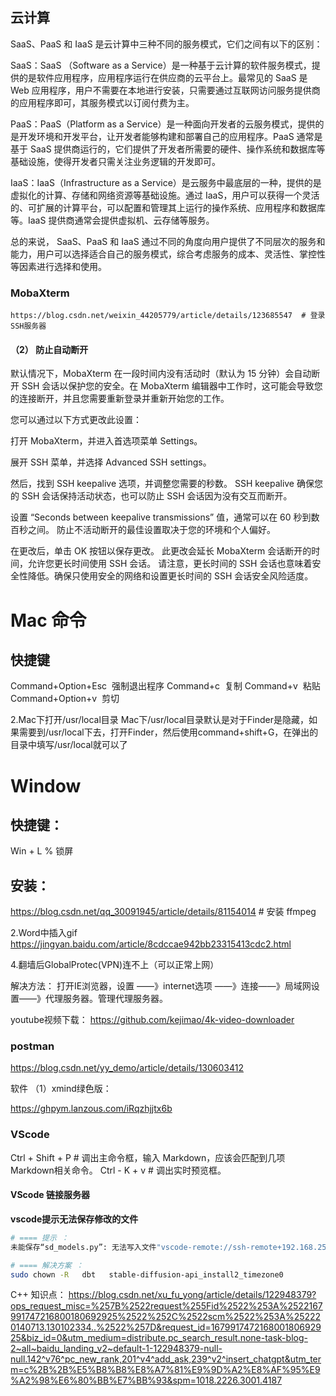 



## 云计算

SaaS、PaaS 和 IaaS 是云计算中三种不同的服务模式，它们之间有以下的区别：

SaaS：SaaS （Software as a Service）是一种基于云计算的软件服务模式，提供的是软件应用程序，应用程序运行在供应商的云平台上。最常见的 SaaS 是 Web 应用程序，用户不需要在本地进行安装，只需要通过互联网访问服务提供商的应用程序即可，其服务模式以订阅付费为主。

PaaS：PaaS（Platform as a Service）是一种面向开发者的云服务模式，提供的是开发环境和开发平台，让开发者能够构建和部署自己的应用程序。PaaS 通常是基于 SaaS 提供商运行的，它们提供了开发者所需要的硬件、操作系统和数据库等基础设施，使得开发者只需关注业务逻辑的开发即可。

IaaS：IaaS（Infrastructure as a Service）是云服务中最底层的一种，提供的是虚拟化的计算、存储和网络资源等基础设施。通过 IaaS，用户可以获得一个灵活的、可扩展的计算平台，可以配置和管理其上运行的操作系统、应用程序和数据库等。IaaS 提供商通常会提供虚拟机、云存储等服务。

总的来说， SaaS、PaaS 和 IaaS 通过不同的角度向用户提供了不同层次的服务和能力，用户可以选择适合自己的服务模式，综合考虑服务的成本、灵活性、掌控性等因素进行选择和使用。





### MobaXterm

```
https://blog.csdn.net/weixin_44205779/article/details/123685547  # 登录SSH服务器

```

#### （2） 防止自动断开
默认情况下，MobaXterm 在一段时间内没有活动时（默认为 15 分钟）会自动断开 SSH 会话以保护您的安全。在 MobaXterm 编辑器中工作时，这可能会导致您的连接断开，并且您需要重新登录并重新开始您的工作。

您可以通过以下方式更改此设置：

打开 MobaXterm，并进入首选项菜单 Settings。

展开 SSH 菜单，并选择 Advanced SSH settings。

然后，找到 SSH keepalive 选项，并调整您需要的秒数。 SSH keepalive 确保您的 SSH 会话保持活动状态，也可以防止 SSH 会话因为没有交互而断开。

设置 “Seconds between keepalive transmissions” 值，通常可以在 60 秒到数百秒之间。 防止不活动断开的最佳设置取决于您的环境和个人偏好。

在更改后，单击 OK 按钮以保存更改。
此更改会延长 MobaXterm 会话断开的时间，允许您更长时间使用 SSH 会话。 请注意，更长时间的 SSH 会话也意味着安全性降低。确保只使用安全的网络和设置更长时间的 SSH 会话安全风险适度。





# Mac 命令
## 快捷键
Command+Option+Esc   强制退出程序
Command+c    		         复制
Command+v     		         粘贴
Command+Option+v            剪切

2.Mac下打开/usr/local目录
Mac下/usr/local目录默认是对于Finder是隐藏，如果需要到/usr/local下去，打开Finder，然后使用command+shift+G，在弹出的目录中填写/usr/local就可以了



# Window 
## 快捷键：
Win + L   % 锁屏


## 安装：

https://blog.csdn.net/qq_30091945/article/details/81154014  # 安装 ffmpeg


2.Word中插入gif
https://jingyan.baidu.com/article/8cdccae942bb23315413cdc2.html




4.翻墙后GlobalProtec(VPN)连不上（可以正常上网）

解决方法：
打开IE浏览器，设置 ——》internet选项 ——》连接——》局域网设置——》代理服务器。管理代理服务器。



youtube视频下载： https://github.com/kejimao/4k-video-downloader



### postman

https://blog.csdn.net/yy_demo/article/details/130603412



软件
（1）xmind绿色版：

https://ghpym.lanzous.com/iRqzhjjtx6b



### VScode
Ctrl + Shift + P     # 调出主命令框，输入 Markdown，应该会匹配到几项 Markdown相关命令。
Ctrl - K  +  v       # 调出实时预览框。



#### VScode 链接服务器


**vscode提示无法保存修改的文件**

```bash
# ==== 提示 ：
未能保存“sd_models.py”: 无法写入文件"vscode-remote://ssh-remote+192.168.250.33/home/sd_models.py"(NoPermissions (FileSystemError): Error: EACCES: permission denied, open '/home/sd_models.py')
```

```bash
# ==== 解决方案 ：
sudo chown -R   dbt   stable-diffusion-api_install2_timezone0
```






C++ 知识点： https://blog.csdn.net/xu_fu_yong/article/details/122948379?ops_request_misc=%257B%2522request%255Fid%2522%253A%2522167991747216800180692925%2522%252C%2522scm%2522%253A%252220140713.130102334..%2522%257D&request_id=167991747216800180692925&biz_id=0&utm_medium=distribute.pc_search_result.none-task-blog-2~all~baidu_landing_v2~default-1-122948379-null-null.142^v76^pc_new_rank,201^v4^add_ask,239^v2^insert_chatgpt&utm_term=c%2B%2B%E5%B8%B8%E8%A7%81%E9%9D%A2%E8%AF%95%E9%A2%98%E6%80%BB%E7%BB%93&spm=1018.2226.3001.4187





